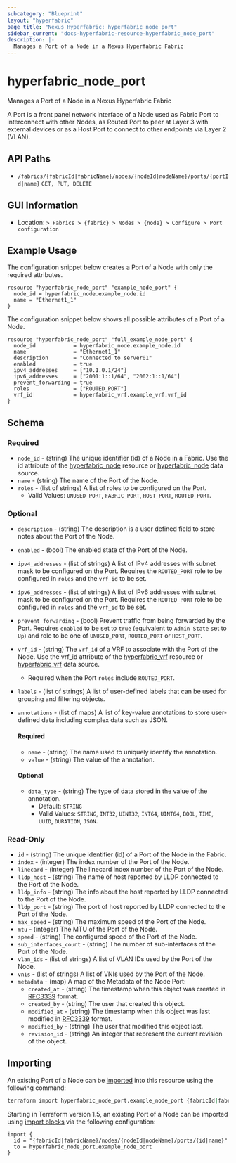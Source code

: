 ```yaml
---
subcategory: "Blueprint"
layout: "hyperfabric"
page_title: "Nexus Hyperfabric: hyperfabric_node_port"
sidebar_current: "docs-hyperfabric-resource-hyperfabric_node_port"
description: |-
  Manages a Port of a Node in a Nexus Hyperfabric Fabric
---
```


# hyperfabric_node_port

Manages a Port of a Node in a Nexus Hyperfabric Fabric

A Port is a front panel network interface of a Node used as Fabric Port to interconnect with other Nodes, as Routed Port to peer at Layer 3 with external devices or as a Host Port to connect to other endpoints via Layer 2 (VLAN).

## API Paths ##

* `/fabrics/{fabricId|fabricName}/nodes/{nodeId|nodeName}/ports/{portId|name}` `GET, PUT, DELETE`

## GUI Information ##

* Location: `> Fabrics > {fabric} > Nodes > {node} > Configure > Port configuration`

## Example Usage ##

The configuration snippet below creates a Port of a Node with only the required attributes.

```hcl
resource "hyperfabric_node_port" "example_node_port" {
  node_id = hyperfabric_node.example_node.id
  name = "Ethernet1_1"
}
```
The configuration snippet below shows all possible attributes of a Port of a Node.

```hcl
resource "hyperfabric_node_port" "full_example_node_port" {
  node_id            = hyperfabric_node.example_node.id
  name               = "Ethernet1_1"
  description        = "Connected to server01"
  enabled            = true
  ipv4_addresses     = ["10.1.0.1/24"]
  ipv6_addresses     = ["2001:1::1/64", "2002:1::1/64"]
  prevent_forwarding = true
  roles              = ["ROUTED_PORT"]
  vrf_id             = hyperfabric_vrf.example_vrf.vrf_id
}
```

## Schema ##

### Required ###
* `node_id` - (string) The unique identifier (id) of a Node in a Fabric. Use the id attribute of the [hyperfabric_node](https://registry.terraform.io/providers/CiscoDevNet/hyperfabric/latest/docs/resources/node) resource or [hyperfabric_node](https://registry.terraform.io/providers/CiscoDevNet/hyperfabric/latest/docs/data-sources/node) data source.
* `name` - (string) The name of the Port of the Node.
* `roles` - (list of strings) A list of roles to be configured on the Port.
  - Valid Values: `UNUSED_PORT`, `FABRIC_PORT`, `HOST_PORT`, `ROUTED_PORT`.

### Optional ###

* `description` - (string) The description is a user defined field to store notes about the Port of the Node.
* `enabled` - (bool) The enabled state of the Port of the Node.
* `ipv4_addresses` - (list of strings) A list of IPv4 addresses with subnet mask to be configured on the Port. Requires the `ROUTED_PORT` role to be configured in `roles` and the `vrf_id` to be set.
* `ipv6_addresses` - (list of strings) A list of IPv6 addresses with subnet mask to be configured on the Port. Requires the `ROUTED_PORT` role to be configured in `roles` and the `vrf_id` to be set.
* `prevent_forwarding` - (bool) Prevent traffic from being forwarded by the Port. Requires `enabled` to be set to `true` (equivalent to `Admin State` set to `Up`) and role to be one of `UNUSED_PORT`, `ROUTED_PORT` or `HOST_PORT`.
* `vrf_id` - (string) The `vrf_id` of a VRF to associate with the Port of the Node. Use the vrf_id attribute of the [hyperfabric_vrf](https://registry.terraform.io/providers/CiscoDevNet/hyperfabric/latest/docs/resources/vrf) resource or [hyperfabric_vrf](https://registry.terraform.io/providers/CiscoDevNet/hyperfabric/latest/docs/data-sources/vrf) data source.
  - Required when the Port `roles` include `ROUTED_PORT`.
* `labels` - (list of strings) A list of user-defined labels that can be used for grouping and filtering objects.
* `annotations` - (list of maps) A list of key-value annotations to store user-defined data including complex data such as JSON.

  #### Required ####

  * `name` - (string) The name used to uniquely identify the annotation.
  * `value` - (string) The value of the annotation.

  #### Optional ####

  * `data_type` - (string) The type of data stored in the value of the annotation.
      - Default: `STRING`
      - Valid Values: `STRING`, `INT32`, `UINT32`, `INT64`, `UINT64`, `BOOL`, `TIME`, `UUID`, `DURATION`, `JSON`.

### Read-Only ###

* `id` - (string) The unique identifier (id) of a Port of the Node in the Fabric.
* `index` - (integer) The index number of the Port of the Node.
* `linecard` - (integer) The linecard index number of the Port of the Node.
* `lldp_host` - (string) The name of host reported by LLDP connected to the Port of the Node.
* `lldp_info` - (string) The info about the host reported by LLDP connected to the Port of the Node.
* `lldp_port` - (string) The port of host reported by LLDP connected to the Port of the Node.
* `max_speed` - (string) The maximum speed of the Port of the Node.
* `mtu` - (integer) The MTU of the Port of the Node.
* `speed` - (string) The configured speed of the Port of the Node.
* `sub_interfaces_count` - (string) The number of sub-interfaces of the Port of the Node.
* `vlan_ids` - (list of strings) A list of VLAN IDs used by the Port of the Node.
* `vnis` - (list of strings) A list of VNIs used by the Port of the Node.
* `metadata` - (map) A map of the Metadata of the Node Port:
  * `created_at` - (string) The timestamp when this object was created in [RFC3339](https://datatracker.ietf.org/doc/html/rfc3339#section-5.8) format.
  * `created_by` - (string) The user that created this object.
  * `modified_at` - (string) The timestamp when this object was last modified in [RFC3339](https://datatracker.ietf.org/doc/html/rfc3339#section-5.8) format.
  * `modified_by` - (string) The user that modified this object last.
  * `revision_id` - (string) An integer that represent the current revision of the object.

## Importing

An existing Port of a Node can be [imported](https://www.terraform.io/docs/import/index.html) into this resource using the following command:

```bash
terraform import hyperfabric_node_port.example_node_port {fabricId|fabricName}/nodes/{nodeId|nodeName}/ports/{id|name}
```

Starting in Terraform version 1.5, an existing Port of a Node can be imported
using [import blocks](https://developer.hashicorp.com/terraform/language/import) via the following configuration:

```hcl
import {
  id = "{fabricId|fabricName}/nodes/{nodeId|nodeName}/ports/{id|name}"
  to = hyperfabric_node_port.example_node_port
}
```
